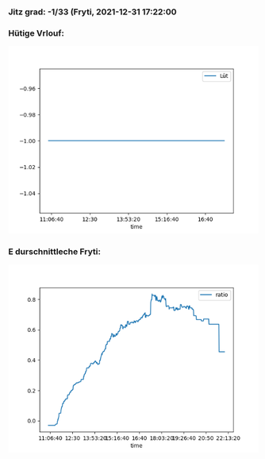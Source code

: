 ### Jitz grad: -1/33 (Fryti, 2021-12-31 17:22:00

### Hütige Vrlouf:
![Graph](Today.png)

### E durschnittleche Fryti:
![Graph](Fryti.png)